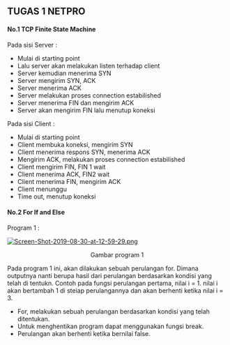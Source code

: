 ## TUGAS 1 NETPRO ##


#### No.1 TCP Finite State Machine ####

Pada sisi Server :

* Mulai di starting point
* Lalu server akan melakukan listen terhadap client
* Server kemudian menerima SYN
* Server mengirim SYN, ACK
* Server menerima ACK
* Server melakukan proses connection estabilished
* Server menerima FIN dan mengirim ACK
* Server akan mengirim FIN lalu menutup koneksi

Pada sisi Client :

* Mulai di starting point
* Client membuka koneksi, mengirim SYN
* Client menerima respons SYN, menerima ACK
* Mengirim ACK, melakukan proses connection estabilished
* Client mengirim FIN, FIN 1 wait
* Client menerima ACK, FIN2 wait
* Client menerima FIN, mengirim ACK
* Client menunggu
* Time out, menutup koneksi

#### No.2 For If and Else ####

Program 1 :

[![Screen-Shot-2019-08-30-at-12-59-29.png](https://i.postimg.cc/1zhzQdnS/Screen-Shot-2019-08-30-at-12-59-29.png)](https://postimg.cc/qNwrcjxD)
<p align="center">
  <a> Gambar program 1</a>
</p>

Pada program 1 ini, akan dilakukan sebuah perulangan for. Dimana outputnya nanti berupa hasil dari perulangan berdasarkan kondisi yang telah di tentukn. Contoh pada fungsi perulangan pertama, nilai i = 1. nilai i akan bertambah 1 di steiap perulangannya dan akan berhenti ketika nilai i = 3.

* For, melakukan sebuah perulangan berdasarkan kondisi yang telah ditentukan.
* Untuk menghentikan program dapat menggunakan fungsi break.
* Perulangan akan berhenti ketika bernilai false.









